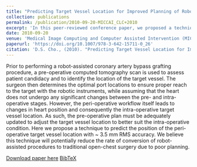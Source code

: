 ```yaml
---
title: "Predicting Target Vessel Location for Improved Planning of Robot-Assisted CABG Procedures"
collection: publications
permalink: /publication/2010-09-20-MICCAI_CLC+2010
excerpt: 'In this peer-reviewed conference paper, we proposed a technique to predict the position of the peri-operative target vessel location with ~3.5mm RMS accuracy.'
date: 2010-09-20
venue: 'Medical Image Computing and Computer Assisted Intervention (MICCAI)'
paperurl: 'https://doi.org/10.1007/978-3-642-15711-0_26'
citation: 'D.S. Cho., (2010). "Predicting Target Vessel Location for Improved Planning of Robot-Assisted CABG Procedures"; in <i>Medical Image Computing and Computer Assisted Intervention -- MICCAI 2010</i>, LNCS 6363, pp. 205-212.'
---
```


Prior to performing a robot-assisted coronary artery bypass grafting procedure, a pre-operative computed tomography scan is used to assess patient candidacy and to identify the location of the target vessel. The surgeon then determines the optimal port locations to ensure proper reach to the target with the robotic instruments, while assuming that the heart does not undergo any significant changes between the pre- and intra-operative stages. However, the peri-operative workflow itself leads to changes in heart position and consequently the intra-operative target vessel location. As such, the pre-operative plan must be adequately updated to adjust the target vessel location to better suit the intra-operative condition. Here we propose a technique to predict the position of the peri-operative target vessel location with ~ 3.5 mm RMS accuracy. We believe this technique will potentially reduce the rate of conversion of robot-assisted procedures to traditional open-chest surgery due to poor planning.

[Download paper here](https://doi.org/10.1007/978-3-642-15711-0_26) [BibTeX](./../files/bibtex/CLC+2010.bib)